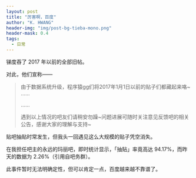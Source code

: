 ```yaml
---
layout: post
title: "厉害啊，百度"
author: "K. HWANG"
header-img: "img/post-bg-tieba-mono.png"
header-mask: 0.4
tags:
  - 日常
---
```


锑度吞了 2017 年以前的全部旧帖。

对此，他们宣称——

> 由于数据系统升级，程序猿gg们将2017年1月1日以前的贴子们都藏起来咯~ ……
>
> ……
>
> 遇到以上情况的吧友们请稍安勿躁~问题进展可随时关注意见反馈吧的相关公告，感谢大家的理解与支持~

贴吧抽贴时常发生，但我头一回遇见这么大规模的贴子凭空消失。

在我担任吧主的永远的玛丽吧，即时统计显示，「抽贴」率竟高达 94.17%，而昨天的数据为 2.26%（引用自吧务群）。

此事件暂时无法明确定性，但可以肯定一点，百度越来越不靠谱了。